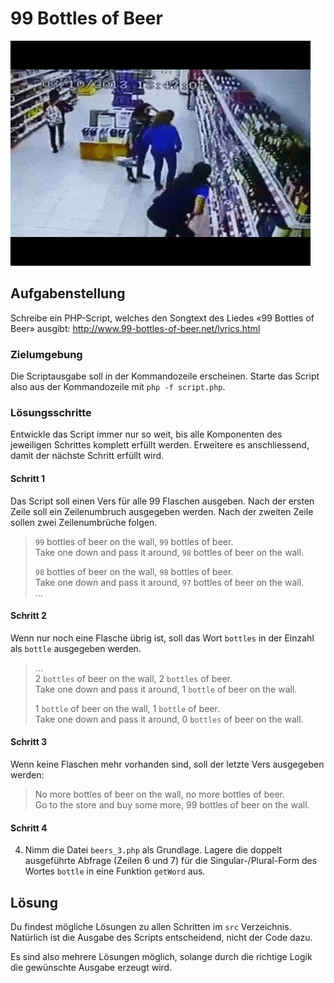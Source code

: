 # 99 Bottles of Beer

![](res/beers.gif)

## Aufgabenstellung

Schreibe ein PHP-Script, welches den Songtext des Liedes «99 Bottles of Beer» ausgibt: http://www.99-bottles-of-beer.net/lyrics.html

### Zielumgebung

Die Scriptausgabe soll in der Kommandozeile erscheinen. Starte das Script also aus der Kommandozeile mit `php -f script.php`.

### Lösungsschritte

Entwickle das Script immer nur so weit, bis alle Komponenten des jeweiligen Schrittes komplett erfüllt werden. Erweitere es anschliessend, damit der nächste Schritt erfüllt wird.

#### Schritt 1
Das Script soll einen Vers für alle 99 Flaschen ausgeben.
Nach der ersten Zeile soll ein Zeilenumbruch ausgegeben werden. Nach der zweiten Zeile sollen zwei Zeilenumbrüche folgen.

> `99` bottles of beer on the wall, `99` bottles of beer.<br />
>Take one down and pass it around, `98` bottles of beer on the wall.
>
>`98` bottles of beer on the wall, `98` bottles of beer.<br />
>Take one down and pass it around, `97` bottles of beer on the wall.<br />
> ...

#### Schritt 2

Wenn nur noch eine Flasche übrig ist, soll das Wort `bottles` in der Einzahl als `bottle` ausgegeben werden.

> ...<br />
>2 `bottles` of beer on the wall, 2 `bottles` of beer.<br />
>Take one down and pass it around, 1 `bottle` of beer on the wall.<br />
>
>1 `bottle` of beer on the wall, 1 `bottle` of beer.<br />
>Take one down and pass it around, 0 `bottles` of beer on the wall.<br />

#### Schritt 3

Wenn keine Flaschen mehr vorhanden sind, soll der letzte Vers ausgegeben werden:

> No more bottles of beer on the wall, no more bottles of beer. <br />
> Go to the store and buy some more, 99 bottles of beer on the wall.

#### Schritt 4

4. Nimm die Datei `beers_3.php` als Grundlage. Lagere die doppelt ausgeführte Abfrage (Zeilen 6 und 7) für die Singular-/Plural-Form des Wortes `bottle` in eine Funktion `getWord` aus.

## Lösung

Du findest mögliche Lösungen zu allen Schritten im `src` Verzeichnis. Natürlich ist die Ausgabe des Scripts entscheidend, nicht der Code dazu.

Es sind also mehrere Lösungen möglich, solange durch die richtige Logik die gewünschte Ausgabe erzeugt wird.
